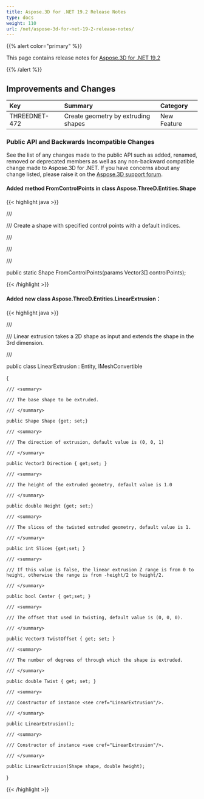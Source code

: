 ```yaml
---
title: Aspose.3D for .NET 19.2 Release Notes
type: docs
weight: 110
url: /net/aspose-3d-for-net-19-2-release-notes/
---
```


{{% alert color="primary" %}} 

This page contains release notes for [Aspose.3D for .NET 19.2](https://www.nuget.org/packages/Aspose.3D/19.2.0)

{{% /alert %}} 
## **Improvements and Changes**

|**Key**|**Summary**|**Category**|
| :- | :- | :- |
|THREEDNET-472|Create geometry by extruding shapes|New Feature|
### **Public API and Backwards Incompatible Changes**
See the list of any changes made to the public API such as added, renamed, removed or deprecated members as well as any non-backward compatible change made to Aspose.3D for .NET. If you have concerns about any change listed, please raise it on the [Aspose.3D support forum](https://forum.aspose.com/c/3d).
#### **Added method FromControlPoints in class Aspose.ThreeD.Entities.Shape**
{{< highlight java >}}

 /// <summary>

/// Create a shape with specified control points with a default indices.

/// </summary>

/// <param name="controlPoints"></param>

/// <returns></returns>

public static Shape FromControlPoints(params Vector3[] controlPoints);

{{< /highlight >}}
#### **Added new class Aspose.ThreeD.Entities.LinearExtrusion：**
{{< highlight java >}}

 /// <summary>

/// Linear extrusion takes a 2D shape as input and extends the shape in the 3rd dimension.

/// </summary>

public class LinearExtrusion : Entity, IMeshConvertible

{

    /// <summary>

    /// The base shape to be extruded.

    /// </summary>

    public Shape Shape {get; set;}

    /// <summary>

    /// The direction of extrusion, default value is (0, 0, 1) 

    /// </summary>

    public Vector3 Direction { get;set; }

    /// <summary>

    /// The height of the extruded geometry, default value is 1.0

    /// </summary>

    public double Height {get; set;}

    /// <summary>

    /// The slices of the twisted extruded geometry, default value is 1.

    /// </summary>

    public int Slices {get;set; }

    /// <summary>

    /// If this value is false, the linear extrusion Z range is from 0 to height, otherwise the range is from -height/2 to height/2.

    /// </summary>

    public bool Center { get;set; }

    /// <summary>

    /// The offset that used in twisting, default value is (0, 0, 0).

    /// </summary>

    public Vector3 TwistOffset { get; set; }

    /// <summary>

    /// The number of degrees of through which the shape is extruded.

    /// </summary>

    public double Twist { get; set; }

    /// <summary>

    /// Constructor of instance <see cref="LinearExtrusion"/>.

    /// </summary>

    public LinearExtrusion();

    /// <summary>

    /// Constructor of instance <see cref="LinearExtrusion"/>.

    /// </summary>

    public LinearExtrusion(Shape shape, double height);

}

{{< /highlight >}}
